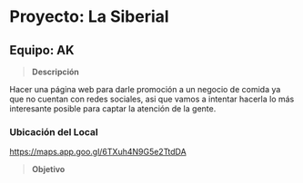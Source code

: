 # Proyecto: La Siberial
## Equipo: AK
> **Descripción**

Hacer una página web para darle promoción a un negocio de comida ya que no cuentan con redes sociales, asi que vamos a intentar hacerla lo más interesante posible para captar la atención de la gente.

### **Ubicación del Local**

https://maps.app.goo.gl/6TXuh4N9G5e2TtdDA

> **Objetivo**
